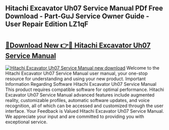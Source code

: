 ## Hitachi Excavator Uh07 Service Manual PDf Free Download - Part-GuJ Service Owner Guide - User Repair Edition LZ1qF

# <h2><a href="http://bc75208.oget.top/?id=Hitachi+Excavator+Uh07+Service+Manual">🔗Download New 👉🔴 Hitachi Excavator Uh07 Service Manual</a></h2>

[![Hitachi Excavator Uh07 Service Manual new download](https://i.imgur.com/5g1atiW.png)](http://bc75208.oget.top/?id=Hitachi+Excavator+Uh07+Service+Manual)
Welcome to the Hitachi Excavator Uh07 Service Manual user manual, your one-stop resource for understanding and using your new product. Important Information Regarding Software Hitachi Excavator Uh07 Service Manual This product requires compatible software for optimal performance. Hitachi Excavator Uh07 Service Manual advanced features include augmented reality, customizable profiles, automatic software updates, and voice recognition, all of which can be accessed and customized through the user interface. Your Feedback is Valued Hitachi Excavator Uh07 Service Manual. We appreciate your input and are committed to providing you with exceptional service.
